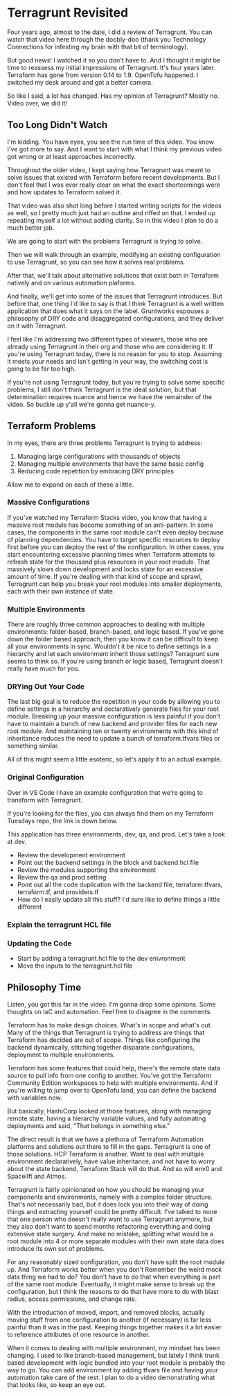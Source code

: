 # Terragrunt Revisited

Four years ago, almost to the date, I did a review of Terragrunt. You can watch that video here through the doobly-doo (thank you Technology Connections for infesting my brain with that bit of terminology).

But good news! I watched it so you don't have to. And I thought it might be time to reassess my initial impressions of Terragrunt. It's four years later. Terraform has gone from version 0.14 to 1.9. OpenTofu happened. I switched my desk around and got a better camera.

So like I said, a lot has changed. Has my opinion of Terragrunt? Mostly no. Video over, we did it!

## Too Long Didn't Watch

I'm kidding. You have eyes, you see the run time of this video. You know I've got more to say. And I want to start with what I think my previous video got wrong or at least approaches incorrectly.

Throughout the older video, I kept saying how Terragrunt was meant to solve issues that existed with Terraform before recent developments. But I don't feel that I was ever really clear on what the exact shortcomings were and how updates to Terraform solved it.

That video was also shot long before I started writing scripts for the videos as well, so I pretty much just had an outline and riffed on that. I ended up repeating myself a lot without adding clarity. So in this video I plan to do a much better job.

We are going to start with the problems Terragrunt is trying to solve.

Then we will walk through an example, modifying an existing configuration to use Terragrunt, so you can see how it solves real problems.

After that, we'll talk about alternative solutions that exist both in Terraform natively and on various automation plaforms.

And finally, we'll get into some of the issues that Terragrunt introduces. But before that, one thing I'd like to say is that I think Terragrunt is a well written application that does what it says on the label. Gruntworks espouses a philosophy of DRY code and disaggregated configurations, and they deliver on it with Terragrunt.

I feel like I'm addressing two different types of viewers, those who are already using Terragrunt in their org and those who are considering it. If you're using Terragrunt today, there is no reason for you to stop. Assuming it meets your needs and isn't getting in your way, the switching cost is going to be far too high.

If you're not using Terragrunt today, but you're trying to solve some specific problems, I still don't think Terragrunt is the ideal solution, but that determination requires nuance and hence we have the remainder of the video. So buckle up y'all we're gonna get nuance-y.

## Terraform Problems

In my eyes, there are three problems Terragrunt is trying to address:

1. Managing large configurations with thousands of objects
1. Managing multiple environments that have the same basic config
1. Reducing code repetition by embracing DRY principles

Allow me to expand on each of these a little.

### Massive Configurations

If you've watched my Terraform Stacks video, you know that having a massive root module has become something of an anti-pattern. In some cases, the components in the same root module can't even deploy because of planning dependencies. You have to target specific resources to deploy first before you can deploy the rest of the configuration. In other cases, you start encountering excessive planning times when Terraform attempts to refresh state for the thousand plus resources in your root module. That massively slows down development and locks state for an excessive amount of time. If you're dealing with that kind of scope and sprawl, Terragrunt can help you break your root modules into smaller deployments, each with their own instance of state.

### Multiple Environments

There are roughly three common approaches to dealing with multiple environments: folder-based, branch-based, and logic based. If you've gone down the folder based approach, then you know it can be difficult to keep all your environments in sync. Wouldn't it be nice to define settings in a hierarchy and let each environment inherit those settings? Terragrunt sure seems to think so. If you're using branch or logic based, Terragrunt doesn't really have much for you.

### DRYing Out Your Code

The last big goal is to reduce the repetition in your code by allowing you to define settings in a hierarchy and declaratively generate files for your root module. Breaking up your massive configuration is less painful if you don't have to maintain a bunch of new backend and provider files for each new root module. And maintaining ten or twenty environments with this kind of inheritance reduces the need to update a bunch of terraform.tfvars files or something similar.

All of this might seem a little esoteric, so let's apply it to an actual example.

### Original Configuration

Over in VS Code I have an example configuration that we're going to transform with Terragrunt.

If you're looking for the files, you can always find them on my Terraform Tuesdays repo, the link is down below.

This application has three environments, dev, qa, and prod. Let's take a look at dev.

* Review the development environment
* Point out the backend settings in the block and backend.hcl file
* Review the modules supporting the environment
* Review the qa and prod setting
* Point out all the code duplication with the backend file, terraform.tfvars, terraform.tf, and providers.tf
* How do I easily update all this stuff? I'd sure like to define things a little different

### Explain the terragrunt HCL file

### Updating the Code

* Start by adding a terragrunt.hcl file to the dev enivronment
* Move the inputs to the terragrunt.hcl file

## Philosophy Time

Listen, you got this far in the video. I'm gonna drop some opinions. Some thoughts on IaC and automation. Feel free to disagree in the comments.

Terraform has to make design choices. What's in scope and what's out. Many of the things that Terragrunt is trying to address are things that Terraform has decided are out of scope. Things like configuring the backend dynamically, stitching together disparate configurations, deployment to multiple environments.

Terraform has some features that could help, there's the remote state data source to pull info from one config to another. You've got the Terraform Community Edition workspaces to help with multiple environments. And if you're willing to jump over to OpenTofu land, you can define the backend with variables now.

But basically, HashiCorp looked at those features, along with managing remote state, having a hierarchy variable values, and fully automating deployments and said, "That belongs in something else."

The direct result is that we have a plethora of Terrraform Automation platforms and solutions out there to fill in the gaps. Terragrunt is one of those solutions. HCP Terraform is another. Want to deal with multiple environment declaratively, have value inheritance, and not have to worry about the state backend, Terraform Stack will do that. And so will env0 and Spacelift and Atmos.

Terragrunt is fairly opinionated on how you should be managing your components and environments, namely with a complex folder structure. That's not necessarily bad, but it does lock you into their way of doing things and extracting yourself could be pretty difficult. I've talked to more that one person who doesn't really want to use Terragrunt anymore, but they also don't want to spend months refactoring everything and doing extensive state surgery. And make no mistake, splitting what would be a root module into 4 or more separate modules with their own state data does introduce its own set of problems.

For any reasonably sized configuration, you don't have split the root module up. And Terraform works better when you don't Remember the weird mock data thing we had to do? You don't have to do that when everything is part of the same root module. Eventually, it might make sense to break up the configuration, but I think the reasons to do that have more to do with blast radius, access permissions, and change rate.

With the introduction of moved, import, and removed blocks, actually moving stuff from one configuration to another (if necessary) is far less painful than it was in the past. Keeping things together makes it a lot easier to reference attributes of one resource in another.

When it comes to dealing with multiple environment, my mindset has been changing. I used to like branch-based management, but lately I think trunk based development with logic bundled into your root module is probably the way to go. You can add environment by adding tfvars file and having your automation take care of the rest. I plan to do a video demonstrating what that looks like, so keep an eye out.



